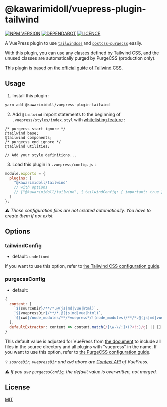 # @kawarimidoll/vuepress-plugin-tailwind

[![NPM VERSION](https://img.shields.io/npm/v/@kawarimidoll/vuepress-plugin-tailwind?style=for-the-badge&logo=npm)](https://www.npmjs.com/package/@kawarimidoll/vuepress-plugin-tailwind)
[![DEPENDABOT](https://img.shields.io/badge/dependabot-enabled-blue?style=for-the-badge&logo=dependabot)](https://github.com/kawarimidoll/vuepress-plugin-tailwind/pulls?q=dependabot)
[![LICENCE](https://img.shields.io/github/license/kawarimidoll/vuepress-plugin-tailwind?style=for-the-badge)](https://github.com/kawarimidoll/vuepress-plugin-tailwind/blob/master/LICENSE)

A VuePress plugin to use [`tailwindcss`](https://github.com/tailwindcss/tailwindcss) and [`postcss-purgecss`](https://github.com/FullHuman/purgecss) easily.

With this plugin, you can use any classes defined by Tailwind CSS, and the unused classes are automatically purged by PurgeCSS (production only).

This plugin is based on [the official guide of Tailwind CSS](https://tailwindcss.com/docs/controlling-file-size/#removing-unused-css).

## Usage

1. Install this plugin :

```sh
yarn add @kawarimidoll/vuepress-plugin-tailwind
```

2. Add `@tailwind` import statements to the beginning of `.vuepress/styles/index.styl` with [whitelisting feature](https://purgecss.com/whitelisting.html#in-the-css-directly) :

```styl
/* purgecss start ignore */
@tailwind base;
@tailwind components;
/* purgecss end ignore */
@tailwind utilities;

// Add your style definitions...
```

3. Load this plugin in `.vuepress/config.js` :

```js
module.exports = {
  plugins: [
    "@kawarimidoll/tailwind"
    // with options
    // ["@kawarimidoll/tailwind", { tailwindConfig: { important: true } }]
  ]
};
```

:warning:
_These configuration files are not created automatically. You have to create them if not exist._

## Options

### tailwindConfig

- default: `undefined`

If you want to use this option, refer to [the Tailwind CSS configuration guide](https://tailwindcss.com/docs/configuration/).

### purgecssConfig

- default:

```js
{
  content: [
    `${sourceDir}/**/*.@(js|md|vue|html)`,
    `${vuepressDir}/**/*.@(js|md|vue|html)`,
    `${cwd}/node_modules/**/*vuepress*/!(node_modules)/**/*.@(js|md|vue|html)`
  ],
  defaultExtractor: content => content.match(/[\w-\/:]+(?<!:)/g) || []
}
```

This default value is adjusted for VuePress from [the document](https://tailwindcss.com/docs/controlling-file-size/#removing-unused-css) to include all files in the source directory and all plugins with "vuepress" in the name.
If you want to use this option, refer to [the PurgeCSS configuration guide](https://purgecss.com/configuration.html).

:bulb:
_`sourceDir`, `vuepressDir` and `cwd` above are [Context API](https://vuepress.vuejs.org/plugin/context-api.html) of VuePress._

:warning:
_If you use `purgecssConfig`, the default value is overwritten, not merged._

## License

[MIT](https://github.com/kawarimidoll/vuepress-plugin-tailwind/blob/master/LICENSE)
